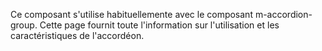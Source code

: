 Ce composant s'utilise habituellemente avec le composant <m-link url="../m-accordion-group/portrait">m-accordion-group</m-link>. Cette page fournit toute l'information sur l'utilisation et les caractéristiques de l'accordéon.